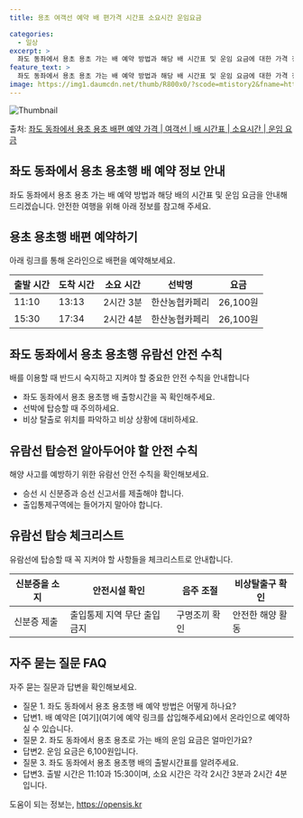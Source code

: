 ```yaml
---
title: 용초 여객선 예약 배 편가격 시간표 소요시간 운임요금

categories:
  - 일상
excerpt: >
  좌도 동좌에서 용초 용초 가는 배 예약 방법과 해당 배 시간표 및 운임 요금에 대한 가격 정보를 안내 드리겠습니다. 안전하고 재밋는 용초 용초행 여행을 위해 아래 정보 참고하시기 바랍니다. 용초 용초행 배편 예약하기 👈 클릭좌도 동좌에서 용초 용초행 배 시간표출발 시간도착 시간소요 시간선박명요금11:1013:132시간 3분한산농협카페리26,100원15:3017:342시간 4분한산농협카페리26,100원용초 용초행 배편 예약하기 👈 클릭좌도 동좌에서 용초 용초행 여객선 탑승 시 이용수칙좌도 동좌에서 용초 용초행 배를 이용할 때에 알아두어야 할 안전 수칙을 소개합니다. 중요한 내용 1) 좌도 동좌에서 용초 용초행 배 출항시간을 꼭 확인해주세요. 2) 출항 전 매표소로 미리 가서 여유시간을 가지세요. 3) 선박..
feature_text: >
  좌도 동좌에서 용초 용초 가는 배 예약 방법과 해당 배 시간표 및 운임 요금에 대한 가격 정보를 안내 드리겠습니다. 안전하고 재밋는 용초 용초행 여행을 위해 아래 정보 참고하시기 바랍니다. 용초 용초행 배편 예약하기 👈 클릭좌도 동좌에서 용초 용초행 배 시간표출발 시간도착 시간소요 시간선박명요금11:1013:132시간 3분한산농협카페리26,100원15:3017:342시간 4분한산농협카페리26,100원용초 용초행 배편 예약하기 👈 클릭좌도 동좌에서 용초 용초행 여객선 탑승 시 이용수칙좌도 동좌에서 용초 용초행 배를 이용할 때에 알아두어야 할 안전 수칙을 소개합니다. 중요한 내용 1) 좌도 동좌에서 용초 용초행 배 출항시간을 꼭 확인해주세요. 2) 출항 전 매표소로 미리 가서 여유시간을 가지세요. 3) 선박..
image: https://img1.daumcdn.net/thumb/R800x0/?scode=mtistory2&fname=https%3A%2F%2Fblog.kakaocdn.net%2Fdn%2FmyVBq%2FbtsHDcw8zey%2F2ojRg7aWP8Po3eA4kmJUpk%2Fimg.webp
---
```


![Thumbnail](https://img1.daumcdn.net/thumb/R800x0/?scode=mtistory2&fname=https%3A%2F%2Fblog.kakaocdn.net%2Fdn%2FmyVBq%2FbtsHDcw8zey%2F2ojRg7aWP8Po3eA4kmJUpk%2Fimg.webp)

<p>출처: <a href="https://opensis.kr/entry/%EC%A2%8C%EB%8F%84-%EB%8F%99%EC%A2%8C%EC%97%90%EC%84%9C-%EC%9A%A9%EC%B4%88-%EC%9A%A9%EC%B4%88-%EB%B0%B0%ED%8E%B8-%EC%98%88%EC%95%BD-%EA%B0%80%EA%B2%A9-%EC%97%AC%EA%B0%9D%EC%84%A0-%EB%B0%B0-%EC%8B%9C%EA%B0%84%ED%91%9C-%EC%86%8C%EC%9A%94%EC%8B%9C%EA%B0%84-%EC%9A%B4%EC%9E%84-%EC%9A%94%EA%B8%88" rel="dofollow">좌도 동좌에서 용초 용초 배편 예약 가격 | 여객선 | 배 시간표 | 소요시간 | 운임 요금</a> </p>

## 좌도 동좌에서 용초 용초행 배 예약 정보 안내

좌도 동좌에서 용초 용초 가는 배 예약 방법과 해당 배의 시간표 및 운임 요금을 안내해드리겠습니다. 안전한 여행을 위해 아래 정보를 참고해
주세요.

## **용초 용초행 배편 예약하기**

아래 링크를 통해 온라인으로 배편을 예약해보세요.

출발 시간 | 도착 시간 | 소요 시간 | 선박명 | 요금  
---|---|---|---|---  
11:10 | 13:13 | 2시간 3분 | 한산농협카페리 | 26,100원  
15:30 | 17:34 | 2시간 4분 | 한산농협카페리 | 26,100원  
  
## **좌도 동좌에서 용초 용초행 유람선 안전 수칙**

배를 이용할 때 반드시 숙지하고 지켜야 할 중요한 안전 수칙을 안내합니다

  * 좌도 동좌에서 용초 용초행 배 출항시간을 꼭 확인해주세요.
  * 선박에 탑승할 때 주의하세요.
  * 비상 탈출로 위치를 파악하고 비상 상황에 대비하세요.

## **유람선 탑승전 알아두어야 할 안전 수칙**

해양 사고를 예방하기 위한 유람선 안전 수칙을 확인해보세요.

  * 승선 시 신분증과 승선 신고서를 제출해야 합니다.
  * 출입통제구역에는 들어가지 말아야 합니다.

## **유람선 탑승 체크리스트**

유람선에 탑승할 때 꼭 지켜야 할 사항들을 체크리스트로 안내합니다.

신분증을 소지 | 안전시설 확인 | 음주 조절 | 비상탈출구 확인  
---|---|---|---  
신분증 제출 | 출입통제 지역 무단 출입 금지 | 구명조끼 확인 | 안전한 해양 활동  
  
## **자주 묻는 질문 FAQ**

자주 묻는 질문과 답변을 확인해보세요.

  * 질문 1. 좌도 동좌에서 용초 용초행 배 예약 방법은 어떻게 하나요?
  * 답변1. 배 예약은 [여기](여기에 예약 링크를 삽입해주세요)에서 온라인으로 예약하실 수 있습니다.
  * 질문 2. 좌도 동좌에서 용초 용초로 가는 배의 운임 요금은 얼마인가요?
  * 답변2. 운임 요금은 6,100원입니다.
  * 질문 3. 좌도 동좌에서 용초 용초행 배의 출발시간표를 알려주세요.
  * 답변3. 출발 시간은 11:10과 15:30이며, 소요 시간은 각각 2시간 3분과 2시간 4분입니다.



 

도움이 되는 정보는, <a href="https://opensis.kr" rel="dofollow">https://opensis.kr</a>


